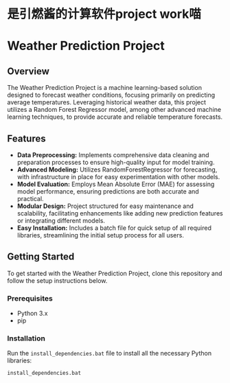 # 是引燃酱的计算软件project work喵
# Weather Prediction Project

## Overview
The Weather Prediction Project is a machine learning-based solution designed to forecast weather conditions, focusing primarily on predicting average temperatures. Leveraging historical weather data, this project utilizes a Random Forest Regressor model, among other advanced machine learning techniques, to provide accurate and reliable temperature forecasts.

## Features
- **Data Preprocessing:** Implements comprehensive data cleaning and preparation processes to ensure high-quality input for model training.
- **Advanced Modeling:** Utilizes RandomForestRegressor for forecasting, with infrastructure in place for easy experimentation with other models.
- **Model Evaluation:** Employs Mean Absolute Error (MAE) for assessing model performance, ensuring predictions are both accurate and practical.
- **Modular Design:** Project structured for easy maintenance and scalability, facilitating enhancements like adding new prediction features or integrating different models.
- **Easy Installation:** Includes a batch file for quick setup of all required libraries, streamlining the initial setup process for all users.

## Getting Started
To get started with the Weather Prediction Project, clone this repository and follow the setup instructions below.

### Prerequisites
- Python 3.x
- pip

### Installation
Run the `install_dependencies.bat` file to install all the necessary Python libraries:

```bash
install_dependencies.bat
